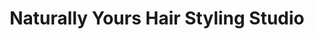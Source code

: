 ---
title: "Naturally Yours Hair Styling Studio"
url: /milwaukee/naturally-yours-hair-styling-studio/
shop: Friseur
---